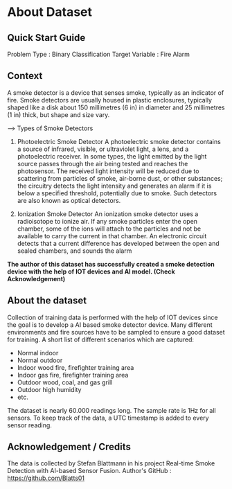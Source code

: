 # About Dataset
## Quick Start Guide

Problem Type : Binary Classification
Target Variable : Fire Alarm

## Context

A smoke detector is a device that senses smoke, typically as an indicator of fire. Smoke detectors are usually housed in plastic enclosures, typically shaped like a disk about 150 millimetres (6 in) in diameter and 25 millimetres (1 in) thick, but shape and size vary.

--> Types of Smoke Detectors

1. Photoelectric Smoke Detector
A photoelectric smoke detector contains a source of infrared, visible, or ultraviolet light, a lens, and a photoelectric receiver. In some types, the light emitted by the light source passes through the air being tested and reaches the photosensor. The received light intensity will be reduced due to scattering from particles of smoke, air-borne dust, or other substances; the circuitry detects the light intensity and generates an alarm if it is below a specified threshold, potentially due to smoke. Such detectors are also known as optical detectors.

1. Ionization Smoke Detector
An ionization smoke detector uses a radioisotope to ionize air. If any smoke particles enter the open chamber, some of the ions will attach to the particles and not be available to carry the current in that chamber. An electronic circuit detects that a current difference has developed between the open and sealed chambers, and sounds the alarm

**The author of this dataset has successfully created a smoke detection device with the help of IOT devices and AI model. (Check Acknowledgement)**

## About the dataset

Collection of training data is performed with the help of IOT devices since the goal is to develop a AI based smoke detector device.
Many different environments and fire sources have to be sampled to ensure a good dataset for training. A short list of different scenarios which are captured:

- Normal indoor
- Normal outdoor
- Indoor wood fire, firefighter training area
- Indoor gas fire, firefighter training area
- Outdoor wood, coal, and gas grill
- Outdoor high humidity
- etc.

The dataset is nearly 60.000 readings long. The sample rate is 1Hz for all sensors. To keep track of the data, a UTC timestamp is added to every sensor reading.

## Acknowledgement / Credits

The data is collected by Stefan Blattmann in his project Real-time Smoke Detection with AI-based Sensor Fusion.
Author's GitHub : https://github.com/Blatts01
